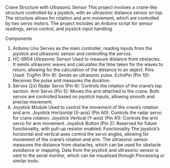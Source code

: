 Crane Structure with Ultrasonic Sensor
This project involves a crane-like structure controlled by a joystick, with an ultrasonic distance sensor on top. The structure allows for rotation and arm movement, which are controlled by two servo motors. The project includes an Arduino script for sensor readings, servo control, and joystick input handling.

Components
1. Arduino Uno
Serves as the main controller, reading inputs from the joystick and ultrasonic sensor and controlling the servos.
2. HC-SR04 Ultrasonic Sensor
Used to measure distance from obstacles. It sends ultrasonic waves and calculates the time taken for the waves to return, allowing for the calculation of the distance to an object.
Pins Used:
TrigPin (Pin 9): Sends an ultrasonic pulse.
EchoPin (Pin 10): Receives the pulse and measures the duration.
3. Servos (2x)
Radar Servo (Pin 6): Controls the rotation of the crane’s top section.
Arm Servo (Pin 5): Moves the arm attached to the crane.
Both servos are controlled based on joystick inputs, allowing smooth and precise movement.
4. Joystick Module
Used to control the movement of the crane’s rotation and arm.
Joystick Horizontal (X-axis) (Pin A0): Controls the radar servo for crane rotation.
Joystick Vertical (Y-axis) (Pin A1): Controls the arm servo for arm movement.
Joystick Button (Pin 2): Reserved for future functionality, with pull-up resistor enabled.
Functionality
The joystick’s horizontal and vertical axes control the servo angles, allowing for movement of the crane’s rotation and arm.
The ultrasonic sensor measures the distance from obstacles, which can be used for obstacle avoidance or mapping.
Data from the joystick and ultrasonic sensor is sent to the serial monitor, which can be visualized through Processing or similar tools.
